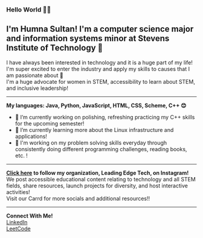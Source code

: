 ### Hello World 👩‍💻
## I'm Humna Sultan! I'm a computer science major and information systems minor at Stevens Institute of Technology 🦆   
I have always been interested in technology and it is a huge part of my life! I'm super excited to enter the industry and apply my skills to causes that I am passionate about 💜  
I'm a huge advocate for women in STEM, accessibility to learn about STEM, and inclusive leadership!  

---

**My languages: Java, Python, JavaScript, HTML, CSS, Scheme, C++ 😊**  
- 🔭 I’m currently working on polishing, refreshing practicing my C++ skills for the upcoming semester!  
- 🌱 I’m currently learning more about the Linux infrastructure and applications!  
- 🤩 I'm working on my problem solving skills everyday through consistently doing different programming challenges, reading books, etc. !  

---

**[Click here]([leadingedgetech.carrd.co](https://www.instagram.com/leadingedge.tech/)) to follow my organization, Leading Edge Tech, on Instagram!**  
We post accessible educational content relating to technology and all STEM fields, share resources, launch projects for diversity, and host interactive activities!  
Visit our Carrd for more socials and additional resources!!

---

**Connect With Me!**  
[LinkedIn](https://www.linkedin.com/in/humna-sultan/)  
[LeetCode](https://leetcode.com/humnasul/)  
<!--
**humnasul/humnasul** is a ✨ _special_ ✨ repository because its `README.md` (this file) appears on your GitHub profile.

Here are some ideas to get you started:

- 🔭 I’m currently working on ...
- 🌱 I’m currently learning ...
- 👯 I’m looking to collaborate on ...
- 🤔 I’m looking for help with ...
- 💬 Ask me about ...
- 📫 How to reach me: ...
- 😄 Pronouns: ...
- ⚡ Fun fact: ...
-->

